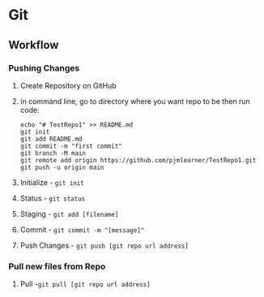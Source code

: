 # Git

## Workflow

### Pushing Changes

1. Create Repository on GitHub

2. in command line, go to directory where you want repo to be then run code:

   ```
   echo "# TestRepo1" >> README.md
   git init
   git add README.md
   git commit -m "first commit"
   git branch -M main
   git remote add origin https://github.com/pjmlearner/TestRepo1.git
   git push -u origin main
   ```

3. Initialize -  `git init`

4. Status - `git status` 

5. Staging - `git add [filename]`

6. Commit - `git commit -m "[message]"`

7. Push Changes - `git push [git repo url address]`

### Pull new files from Repo

1. Pull -`git pull [git repo url address]`